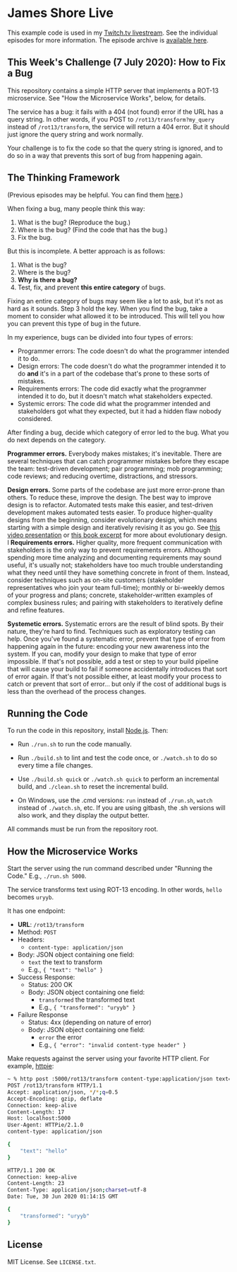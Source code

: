 James Shore Live
================

This example code is used in my [Twitch.tv livestream](https://www.twitch.tv/jamesshorelive). See the individual episodes for more information. The episode archive is [available here](https://www.jamesshore.com/Blog/Lunch-and-Learn/).


This Week's Challenge (7 July 2020): How to Fix a Bug
---------------------

This repository contains a simple HTTP server that implements a ROT-13 microservice. See "How the Microservice Works", below, for details.

The service has a bug: it fails with a 404 (not found) error if the URL has a query string. In other words, if you POST to `/rot13/transform?my_query` instead of `/rot13/transform`, the service will return a 404 error. But it should just ignore the query string and work normally.

Your challenge is to fix the code so that the query string is ignored, and to do so in a way that prevents this sort of bug from happening again.


The Thinking Framework
----------------------

(Previous episodes may be helpful. You can find them [here](https://www.jamesshore.com/Blog/Lunch-and-Learn/).)

When fixing a bug, many people think this way:

1. What is the bug? (Reproduce the bug.)
2. Where is the bug? (Find the code that has the bug.)
3. Fix the bug.

But this is incomplete. A better approach is as follows:

1. What is the bug?
2. Where is the bug?
3. **Why is there a bug?**
4. Test, fix, and prevent **this entire category** of bugs.

Fixing an entire category of bugs may seem like a lot to ask, but it's not as hard as it sounds. Step 3 hold the key. When you find the bug, take a moment to consider what allowed it to be introduced. This will tell you how you can prevent this type of bug in the future.

In my experience, bugs can be divided into four types of errors:

* Programmer errors: The code doesn't do what the programmer intended it to do.
* Design errors: The code doesn't do what the programmer intended it to do **and** it's in a part of the codebase that's prone to these sorts of mistakes.
* Requirements errors: The code did exactly what the programmer intended it to do, but it doesn't match what stakeholders expected.
* Systemic errors: The code did what the programmer intended and stakeholders got what they expected, but it had a hidden flaw nobody considered.

After finding a bug, decide which category of error led to the bug. What you do next depends on the category.

**Programmer errors.** Everybody makes mistakes; it's inevitable. There are several techniques that can catch programmer mistakes before they escape the team: test-driven development; pair programming; mob programming; code reviews; and reducing overtime, distractions, and stressors.

**Design errors.** Some parts of the codebase are just more error-prone than others. To reduce these, improve the design. The best way to improve design is to refactor. Automated tests make this easier, and test-driven development makes automated tests easier. To produce higher-quality designs from the beginning, consider evolutionary design, which means starting with a simple design and iteratively revising it as you go. See [this video presentation](https://www.jamesshore.com/In-the-News/Evolutionary-Design-Animated.html) or [this book excerpt](https://www.jamesshore.com/Agile-Book/incremental_design.html) for more about evolutionary design.
l
**Requirements errors.** Higher quality, more frequent communication with stakeholders is the only way to prevent requirements errors. Although spending more time analyzing and documenting requirements may sound useful, it's usually not; stakeholders have too much trouble understanding what they need until they have something concrete in front of them. Instead, consider techniques such as on-site customers (stakeholder representatives who join your team full-time); monthly or bi-weekly demos of your progress and plans; concrete, stakeholder-written examples of complex business rules; and pairing with stakeholders to iteratively define and refine features.

**Systemetic errors.** Systematic errors are the result of blind spots. By their nature, they're hard to find. Techniques such as exploratory testing can help. Once you've found a systematic error, prevent that type of error from happening again in the future: encoding your new awareness into the system. If you can, modify your design to make that type of error impossible. If that's not possible, add a test or step to your build pipeline that will cause your build to fail if someone accidentally introduces that sort of error again. If that's not possible either, at least modify your process to catch or prevent that sort of error... but only if the cost of additional bugs is less than the overhead of the process changes.


Running the Code
----------------

To run the code in this repository, install [Node.js](http://nodejs.org). Then:

* Run `./run.sh` to run the code manually.

* Run `./build.sh` to lint and test the code once, or `./watch.sh` to do so every time a file changes.

* Use `./build.sh quick` or `./watch.sh quick` to perform an incremental build, and `./clean.sh` to reset the incremental build.

* On Windows, use the .cmd versions: `run` instead of `./run.sh`, `watch` instead of `./watch.sh`, etc. If you are using gitbash, the .sh versions will also work, and they display the output better.

All commands must be run from the repository root.


How the Microservice Works
--------------------------

Start the server using the run command described under "Running the Code." E.g., `./run.sh 5000`.

The service transforms text using ROT-13 encoding. In other words, `hello` becomes `uryyb`.

It has one endpoint:

* **URL**: `/rot13/transform`
* Method: `POST`
* Headers:
	* `content-type: application/json`
* Body: JSON object containing one field:
  * `text` the text to transform
  * E.g., `{ "text": "hello" }`
* Success Response:
	* Status: 200 OK
	* Body: JSON object containing one field:
		* `transformed` the transformed text
		* E.g., `{ "transformed": "uryyb" }`
* Failure Response
	* Status: 4xx (depending on nature of error)
	* Body: JSON object containing one field:
		* `error` the error
		* E.g., `{ "error": "invalid content-type header" }`

Make requests against the server using your favorite HTTP client. For example, [httpie](https://httpie.org/):

```sh
~ % http post :5000/rot13/transform content-type:application/json text=hello -v
POST /rot13/transform HTTP/1.1
Accept: application/json, */*;q=0.5
Accept-Encoding: gzip, deflate
Connection: keep-alive
Content-Length: 17
Host: localhost:5000
User-Agent: HTTPie/2.1.0
content-type: application/json

{
    "text": "hello"
}

HTTP/1.1 200 OK
Connection: keep-alive
Content-Length: 23
Content-Type: application/json;charset=utf-8
Date: Tue, 30 Jun 2020 01:14:15 GMT

{
    "transformed": "uryyb"
}
```


License
-------

MIT License. See `LICENSE.txt`.